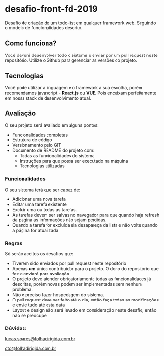 # desafio-front-fd-2019

Desafio de criação de um todo-list em qualquer framework web. Seguindo o modelo de funcionalidades descrito.

## Como funciona?

Você deverá desenvolver todo o sistema e enviar por um pull request neste repositório. Utilize o Github para gerenciar as versões do projeto. 

## Tecnologias

Você pode utilizar a linguagem e o framework a sua escolha, porém recomendamos javascript - **React.js** ou **VUE**. Pois encaixam perfeitamente em nossa stack de desenvolvimento atual.

## Avaliação

O seu projeto será avaliado em alguns pontos:
  - Funcionalidades completas
  - Estrutura de código
  - Versionamento pelo GIT
  - Documento de README do projeto com:
    - Todas as funcionalidades do sistema
    - Instruções para que possa ser executado na máquina
    - Tecnologias utilizadas
  
### Funcionalidades

O seu sistema terá que ser capaz de:
  - Adicionar uma nova tarefa
  - Editar uma tarefa existente
  - Excluir uma ou todas as tarefas.
  - As tarefas devem ser salvas no navegador para que quando haja refresh da página as informações não sejam perdidas.
  - Quando a tarefa for excluída ela desapareça da lista e não volte quando a página for atualizada
 
 ### Regras
 
 Só serão aceitos os desafios que:
  - Tiverem sido enviados por pull request neste repositório
  - Apenas **um** único contribuidor para o projeto. O dono do repositório que fez e enviará para avaliação
  - O projeto deve atender obrigatoriamente todas as funcionalidades já descritas, porém novas podem ser implementadas sem nenhum problema.
  - Não é preciso fazer hospedagem do sistema.
  - O pull request deve ser feito até o dia, então faça todas as modificações e envie tudo até esta data 
  - Layout e design não será levado em consideração neste desafio, então não se preocupe.
  
  
  ### Dúvidas:
  lucas.soares@folhadirigida.com.br
  
  cto@folhadirigida.com.br
  
  
